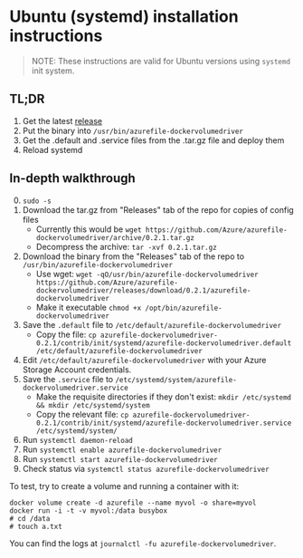 # Ubuntu (systemd) installation instructions

> NOTE: These instructions are valid for Ubuntu versions using `systemd` init
> system.

## TL;DR
1. Get the latest [release](https://github.com/Azure/azurefile-dockervolumedriver/releases)
2. Put the binary into `/usr/bin/azurefile-dockervolumedriver`
3. Get the .default and .service files from the .tar.gz file and deploy them
4. Reload systemd

## In-depth walkthrough

0. `sudo -s`
0. Download the tar.gz from "Releases" tab of the repo for copies of config files
    + Currently this would be `wget https://github.com/Azure/azurefile-dockervolumedriver/archive/0.2.1.tar.gz` 
    + Decompress the archive:  `tar -xvf 0.2.1.tar.gz`
0. Download the binary from the "Releases" tab of the repo to `/usr/bin/azurefile-dockervolumedriver`
    + Use wget: `wget -qO/usr/bin/azurefile-dockervolumedriver https://github.com/Azure/azurefile-dockervolumedriver/releases/download/0.2.1/azurefile-dockervolumedriver`
    + Make it executable `chmod +x /opt/bin/azurefile-dockervolumedriver`
0. Save the `.default` file to `/etc/default/azurefile-dockervolumedriver`
    + Copy the file: `cp azurefile-dockervolumedriver-0.2.1/contrib/init/systemd/azurefile-dockervolumedriver.default /etc/default/azurefile-dockervolumedriver`
0. Edit `/etc/default/azurefile-dockervolumedriver` with your Azure Storage Account credentials.
0. Save the `.service` file to `/etc/systemd/system/azurefile-dockervolumedriver.service`
    + Make the requisite directories if they don't exist: `mkdir /etc/systemd && mkdir /etc/systemd/system`
    + Copy the relevant file: `cp azurefile-dockervolumedriver-0.2.1/contrib/init/systemd/azurefile-dockervolumedriver.service /etc/systemd/system/`
0. Run `systemctl daemon-reload`
0. Run `systemctl enable azurefile-dockervolumedriver`
0. Run `systemctl start azurefile-dockervolumedriver`
0. Check status via `systemctl status azurefile-dockervolumedriver`

To test, try to create a volume and running a container with it:

    docker volume create -d azurefile --name myvol -o share=myvol
    docker run -i -t -v myvol:/data busybox
    # cd /data
    # touch a.txt

You can find the logs at `journalctl -fu azurefile-dockervolumedriver`.
